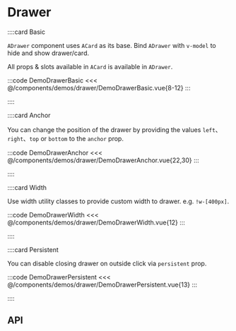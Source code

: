 <script lang="ts" setup>
import api from '@anu/component-meta/ADrawer.json';
</script>

# Drawer

<!-- 👉 Basic -->
::::card Basic

`ADrawer` component uses `ACard` as its base. Bind `ADrawer` with `v-model` to hide and show drawer/card.

All props & slots available in `ACard` is available in `ADrawer`.

:::code DemoDrawerBasic
<<< @/components/demos/drawer/DemoDrawerBasic.vue{8-12}
:::

::::

<!-- 👉 Anchor -->
::::card Anchor

You can change the position of the drawer by providing the values `left`、`right`、`top` or `bottom` to the `anchor` prop.

:::code DemoDrawerAnchor
<<< @/components/demos/drawer/DemoDrawerAnchor.vue{22,30}
:::

::::

<!-- 👉 Width -->
::::card Width

Use width utility classes to provide custom width to drawer. e.g. `!w-[400px]`.

:::code DemoDrawerWidth
<<< @/components/demos/drawer/DemoDrawerWidth.vue{12}
:::

::::

<!-- 👉 Persistent -->
::::card Persistent

You can disable closing drawer on outside click via `persistent` prop.

:::code DemoDrawerPersistent
<<< @/components/demos/drawer/DemoDrawerPersistent.vue{13}
:::

::::

<!-- 👉 API -->
## API

<Api :api="api"></Api>
